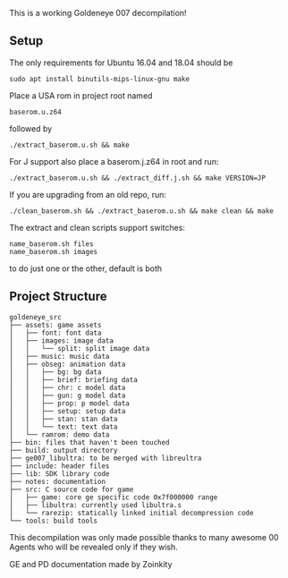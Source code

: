 This is a working Goldeneye 007 decompilation! 

## Setup
The only requirements for Ubuntu 16.04 and 18.04 should be 
```
sudo apt install binutils-mips-linux-gnu make
```
Place a USA rom in project root named 
```
baserom.u.z64
```
followed by
```
./extract_baserom.u.sh && make
```
For J support also place a baserom.j.z64 in root and run:
```
./extract_baserom.u.sh && ./extract_diff.j.sh && make VERSION=JP
```

If you are upgrading from an old repo, run:
```
./clean_baserom.sh && ./extract_baserom.u.sh && make clean && make
```

The extract and clean scripts support switches:
```
name_baserom.sh files
name_baserom.sh images
```
to do just one or the other, default is both

## Project Structure

```
goldeneye_src
├── assets: game assets
│   ├── font: font data
│   ├── images: image data
│   │   └── split: split image data
│   ├── music: music data
│   ├── obseg: animation data
│   │   ├── bg: bg data
│   │   ├── brief: briefing data
│   │   ├── chr: c model data
│   │   ├── gun: g model data
│   │   ├── prop: p model data
│   │   ├── setup: setup data
│   │   ├── stan: stan data
│   │   └── text: text data
│   └── ramrom: demo data
├── bin: files that haven't been touched
├── build: output directory
├── ge007_libultra: to be merged with libreultra
├── include: header files
├── lib: SDK library code
├── notes: documentation
├── src: C source code for game
│   ├── game: core ge specific code 0x7f000000 range
│   ├── libultra: currently used libultra.s
│   └── rarezip: statically linked initial decompression code
└── tools: build tools
```

This decompilation was only made possible thanks to many awesome 00 Agents who will be revealed only if they wish.

GE and PD documentation made by Zoinkity
